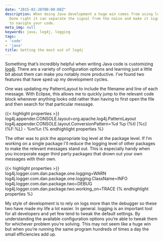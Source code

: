 ```yaml
---
date: "2015-02-28T00:00:00Z"
description: When doing Java development a huge win comes from using log4j effectively.
  Done right it can separate the signal from the noise and make it significantly easier
  to navigte your code.
meta_img: null
keywords: java, log4j, logging
tags:
- 'code'
- 'java'
title: Getting the most out of log4j
---
```


Something that’s incredibly helpful when writing Java code is customizing <a href="http://logging.apache.org/log4j/1.2/apidocs/org/apache/log4j/PatternLayout.html" target="_blank">log4j</a>. There are a variety of configuration options and learning just a little bit about them can make you notably more productive. I’ve found two features that have sped up my development cycles.

One was updating my PatternLayout to include the filename and line of each message. With Eclipse, this allows me to quickly jump to the relevant code block whenever anything looks odd rather than having to first open the file and then search for that particular message.

{{< highlight properties >}}
log4j.appender.CONSOLE.layout=org.apache.log4j.PatternLayout
log4j.appender.CONSOLE.layout.ConversionPattern=%d %p (%t) [%c] (%F:%L) - %m%n
{% endhighlight properties %}

The other was to pick the appropriate log level at the package level. If I’m working on a single package I'll reduce the logging level of other packages to make the relevant messages stand out. This is especially handy when you incorporate eager third party packages that drown out your own messages with their own.

{{< highlight properties >}}
log4j.logger.com.dan.package.one.logging=WARN
log4j.logger.com.dan.package.one.logging.ClassName=INFO
log4j.logger.com.dan.package.two=DEBUG
log4j.logger.com.dan.package.two.working_on=TRACE
{% endhighlight properties %}

My style of development is to rely on logs more than the debugger so these two have made my life a lot easier. In general. logging is an important tool for all developers and yet few tend to tweak the default settings. By understanding the available configuration options you’re able to tweak them for whichever problem you’re solving. This may not seem like a huge win but when you’re running the same program hundreds of times a day the small efficiencies add up.